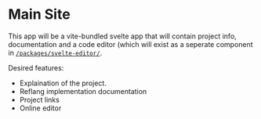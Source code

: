 # Main Site

This app will be a vite-bundled svelte app that will contain project info, documentation and a code editor (which will exist as a seperate component in [`/packages/svelte-editor/`](../packages/svelte-editor/).

Desired features:

- Explaination of the project.
- Reflang implementation documentation
- Project links
- Online editor
